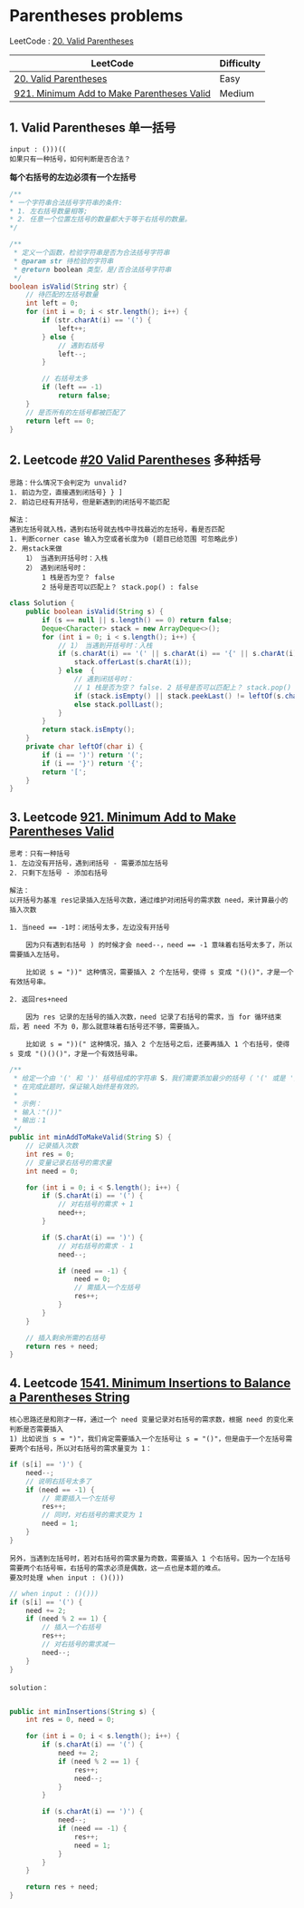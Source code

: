 # Parentheses problems

LeetCode : [20. Valid Parentheses](https://leetcode.com/problems/valid-parentheses/description/)

| LeetCode                                                                                                                       | Difficulty |
| ------------------------------------------------------------------------------------------------------------------------------ | ---------- |
| [20. Valid Parentheses](https://leetcode.com/problems/valid-parentheses/description/)                                          | Easy       |
| [921. Minimum Add to Make Parentheses Valid](https://leetcode.com/problems/minimum-add-to-make-parentheses-valid/description/) | Medium     |

## 1. Valid Parentheses 单一括号

    input : ()))((
    如果只有一种括号，如何判断是否合法？

**每个右括号的左边必须有一个左括号**

```Java
/**
* 一个字符串合法括号字符串的条件:
* 1. 左右括号数量相等;
* 2. 任意一个位置左括号的数量都大于等于右括号的数量。
*/

/**
 * 定义一个函数，检验字符串是否为合法括号字符串
 * @param str 待检验的字符串
 * @return boolean 类型，是/否合法括号字符串
 */
boolean isValid(String str) {
    // 待匹配的左括号数量
    int left = 0;
    for (int i = 0; i < str.length(); i++) {
        if (str.charAt(i) == '(') {
            left++;
        } else {
            // 遇到右括号
            left--;
        }

        // 右括号太多
        if (left == -1)
            return false;
    }
    // 是否所有的左括号都被匹配了
    return left == 0;
}
```

## 2. Leetcode [#20 Valid Parentheses](https://leetcode.com/problems/valid-parentheses/description/) 多种括号

    思路：什么情况下会判定为 unvalid?
    1. 前边为空，直接遇到闭括号} } ]
    2. 前边已经有开括号，但是新遇到的闭括号不能匹配

    解法：
    遇到左括号就入栈，遇到右括号就去栈中寻找最近的左括号，看是否匹配
    1. 判断corner case 输入为空或者长度为0 (题目已给范围 可忽略此步)
    2. 用stack来做
        1） 当遇到开括号时：入栈
        2） 遇到闭括号时：
            1 栈是否为空？ false
            2 括号是否可以匹配上？ stack.pop() : false

```Java
class Solution {
    public boolean isValid(String s) {
        if (s == null || s.length() == 0) return false;
        Deque<Character> stack = new ArrayDeque<>();
        for (int i = 0; i < s.length(); i++) {
            // 1） 当遇到开括号时：入栈
            if (s.charAt(i) == '(' || s.charAt(i) == '{' || s.charAt(i) == '[') {
                stack.offerLast(s.charAt(i));
            } else  {
                // 遇到闭括号时：
                // 1 栈是否为空？ false. 2 括号是否可以匹配上？ stack.pop() : false
                if (stack.isEmpty() || stack.peekLast() != leftOf(s.charAt(i))) return false;
                else stack.pollLast();
            }
        }
        return stack.isEmpty();
    }
    private char leftOf(char i) {
        if (i == ')') return '(';
        if (i == '}') return '{';
        return '[';
    }
}
```

## 3. Leetcode [921. Minimum Add to Make Parentheses Valid](https://leetcode.com/problems/minimum-add-to-make-parentheses-valid/description/)

    思考：只有一种括号
    1. 左边没有开括号，遇到闭括号 - 需要添加左括号
    2. 只剩下左括号 - 添加右括号

    解法：
    以开括号为基准 res记录插入左括号次数，通过维护对闭括号的需求数 need，来计算最小的插入次数

    1. 当need == -1时：闭括号太多，左边没有开括号

        因为只有遇到右括号 ) 的时候才会 need--，need == -1 意味着右括号太多了，所以需要插入左括号。

        比如说 s = "))" 这种情况，需要插入 2 个左括号，使得 s 变成 "()()"，才是一个有效括号串。

    2. 返回res+need

        因为 res 记录的左括号的插入次数，need 记录了右括号的需求，当 for 循环结束后，若 need 不为 0，那么就意味着右括号还不够，需要插入。

        比如说 s = "))(" 这种情况，插入 2 个左括号之后，还要再插入 1 个右括号，使得 s 变成 "()()()"，才是一个有效括号串。

```Java
/**
 * 给定一个由 '(' 和 ')' 括号组成的字符串 S，我们需要添加最少的括号（ '(' 或是 ')'，可以在任何位置），以使得到的括号字符串有效。
 * 在完成此题时，保证输入始终是有效的。
 *
 * 示例：
 * 输入："())"
 * 输出：1
 */
public int minAddToMakeValid(String S) {
    // 记录插入次数
    int res = 0;
    // 变量记录右括号的需求量
    int need = 0;

    for (int i = 0; i < S.length(); i++) {
        if (S.charAt(i) == '(') {
            // 对右括号的需求 + 1
            need++;
        }

        if (S.charAt(i) == ')') {
            // 对右括号的需求 - 1
            need--;

            if (need == -1) {
                need = 0;
                // 需插入一个左括号
                res++;
            }
        }
    }

    // 插入剩余所需的右括号
    return res + need;
}
```

## 4. Leetcode [1541. Minimum Insertions to Balance a Parentheses String](https://leetcode.com/problems/minimum-insertions-to-balance-a-parentheses-string/)

    核心思路还是和刚才一样，通过一个 need 变量记录对右括号的需求数，根据 need 的变化来判断是否需要插入
    1) 比如说当 s = ")"，我们肯定需要插入一个左括号让 s = "()"，但是由于一个左括号需要两个右括号，所以对右括号的需求量变为 1：

```Java
if (s[i] == ')') {
    need--;
    // 说明右括号太多了
    if (need == -1) {
        // 需要插入一个左括号
        res++;
        // 同时，对右括号的需求变为 1
        need = 1;
    }
}

```

    另外，当遇到左括号时，若对右括号的需求量为奇数，需要插入 1 个右括号。因为一个左括号需要两个右括号嘛，右括号的需求必须是偶数，这一点也是本题的难点。
    要及时处理 when input : ()()))

```Java
// when input : ()()))
if (s[i] == '(') {
    need += 2;
    if (need % 2 == 1) {
        // 插入一个右括号
        res++;
        // 对右括号的需求减一
        need--;
    }
}

```

    solution：

```Java

public int minInsertions(String s) {
    int res = 0, need = 0;

    for (int i = 0; i < s.length(); i++) {
        if (s.charAt(i) == '(') {
            need += 2;
            if (need % 2 == 1) {
                res++;
                need--;
            }
        }

        if (s.charAt(i) == ')') {
            need--;
            if (need == -1) {
                res++;
                need = 1;
            }
        }
    }

    return res + need;
}

```
